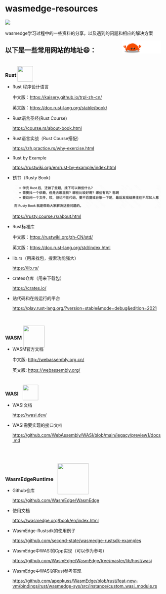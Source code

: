 # wasmedge-resources

[![](https://img.shields.io/badge/rustc-v1.68.2-green)](https://blog.rust-lang.org/2023/03/28/Rust-1.68.2.html)

wasmedge学习过程中的一些资料的分享，以及遇到的问题和相应的解决方案

<a href="https://github.com/sunface/rust-course">
   <img src="https://github.com/kiko-Y/wasmedge-resources/blob/master/README.assets/ferris.gif" align="right" width="25%"/>
</a>

## 以下是一些常用网站的地址😄：

### Rust [<img src="https://www.rust-lang.org/static/images/rust-logo-blk.svg" style="position:relative; top:15px; width:50px; height:50px;">](https://www.rust-lang.org/zh-CN/)
- Rust 程序设计语言

  中文版：https://kaisery.github.io/trpl-zh-cn/

  英文版：https://doc.rust-lang.org/stable/book/

- Rust语言圣经(Rust Course)
  
  https://course.rs/about-book.html

- Rust语言实战（Rust Course搭配）
  
  https://zh.practice.rs/why-exercise.html

- Rust by Example
  
  https://rustwiki.org/en/rust-by-example/index.html

- 锈书（Rusty Book）
  
  ![image-20230420105636635](./README.assets/image-20230420105636635.png)
  
  https://rusty.course.rs/about.html

- Rust标准库
  
  中文版：https://rustwiki.org/zh-CN/std/
  
  英文版：https://doc.rust-lang.org/std/index.html

- lib.rs（用来找包，搜索功能强大）
    
  https://lib.rs/

- crates仓库（用来下载包）
  
  https://crates.io/

- 贴代码和在线运行的平台
  
  https://play.rust-lang.org/?version=stable&mode=debug&edition=2021

### WASM <a href="https://webassembly.org/"><img src="https://webassembly.org/css/webassembly.svg" style="position:relative; top:25px; height:70px; width:70px;"></a>

- WASM官方文档

  中文版: http://webassembly.org.cn/

  英文版: https://webassembly.org/

  

### WASI <a href="https://wasi.dev/"><img src = https://wasi.dev/polyfill/WASI-small.png style="position:relative; top:15px; left:10px; height:50px; width:50px; "></a>

- WASI文档
  
  https://wasi.dev/

- WASI需要实现的接口文档
  
  https://github.com/WebAssembly/WASI/blob/main/legacy/preview1/docs.md


### WasmEdgeRuntime <a href="https://wasmedge.org/"><img src = https://wasmedge.org/img/wasmedge-horizontal-white.svg style="position:relative; top:43px; left:10px; height:100px; width:100px; "></a>


- Github仓库
  
  https://github.com/WasmEdge/WasmEdge

- 使用文档

  https://wasmedge.org/book/en/index.html

- WasmEdge-Rustsdk的使用例子
  
  https://github.com/second-state/wasmedge-rustsdk-examples

- WasmEdge中WASI的Cpp实现（可以作为参考）
  
  https://github.com/WasmEdge/WasmEdge/tree/master/lib/host/wasi

- WasmEdge中WASI的Rust参考实现
  
  https://github.com/apepkuss/WasmEdge/blob/rust/feat-new-vm/bindings/rust/wasmedge-sys/src/instance/custom_wasi_module.rs